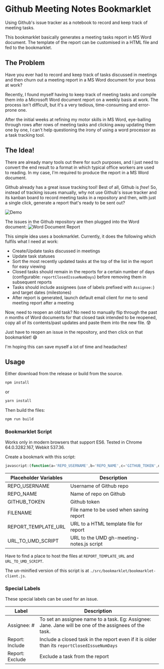 # Github Meeting Notes Bookmarklet

Using Github's issue tracker as a notebook to record and keep track of meeting tasks. 

This bookmarklet basically generates a meeting tasks report in MS Word document. The template of the report can be customised in a HTML file and fed to the bookmarklet.


## The Problem
Have you ever had to record and keep track of tasks discussed in meetings and then churn out a meeting report in a MS Word document for your boss at work?

Recently, I found myself having to keep track of meeting tasks and compile them into a Microsoft Word document report on a weekly basis at work. The process isn't difficult, but it's a very tedious, time-consuming and error-prone one. 

After the initial weeks at refining my motor skills in MS Word, eye-balling through rows after rows of meeting tasks and clicking away updating them one by one, I can't help questioning the irony of using a word processor as a task tracking tool.

## The Idea!
There are already many tools out there for such purposes, and I just need to convert the end result to a format in which typical office workers are used to reading. 
In my case, I'm required to produce the report in a MS Word document. 

Github already has a great issue tracking tool! Best of all, Github is _free_!
So, instead of tracking issues manually, why not use Github's issue tracker and its kanban board to record meeting tasks in a repository 
and then, with just a single click, generate a report that's ready to be sent out?

![Demo](https://i.imgur.com/f6987td.gif)

The issues in the Github repository are then plugged into the Word document:
![Word Document Report](https://i.imgur.com/ccCsD3rl.png)

This simple idea uses a bookmarklet. Currently, it does the following which fulfils what I need at work:
- Create/Update tasks discussed in meetings
- Update task statuses
- Sort the most recently updated tasks at the top of the list in the report for easy viewing
- Closed tasks should remain in the reports for a certain number of days (configurable: `reportClosedIssueNumDays`) before removing them in subsequent reports
- Tasks should include assignees (use of labels prefixed with `Assignee:`) and target dates (milestones)
- After report is generated, launch default email client for me to send meeting report after a meeting

Now, need to reopen an old task? No need to manually flip through the past _n_ months of Word documents for that closed task intended 
to be reopened, copy all of its contents/past updates and paste them into the new file. :cold_sweat:

Just have to reopen an issue in the repository, and then click on that bookmarklet! :sweat_smile:

I'm hoping this can save myself a lot of time and headaches!

## Usage
Either download from the release or build from the source.
```javascript
npm install
```
or
```javascript
yarn install
```

Then build the files:
```javascript
npm run build
```

### Bookmarklet Script
Works only in modern browsers that support ES6. Tested in Chrome 64.0.3282.167, Webkit 537.36.

Create a bookmark with this script:
```javascript
javascript:(function(a='REPO_USERNAME',b='REPO_NAME',c='GITHUB_TOKEN',d='FILENAME',e='REPORT_TEMPLATE_URL',f='URL_TO_UMD_SCRIPT',g=30){const i=`eval(\`(${async function(j,k,l,m,n,o,p){const q=async v=>{try{return 200===(await fetch(v,{method:'HEAD',cache:'no-cache'})).status}catch(w){return!1}},r=await q(o);if(!r)return alert('Error: Cannot find main script file.'),window.close(),!1;const t=await q(n);if(!t)return alert('Error: Cannot find template file.'),window.close(),!1;const u=document.createElement('script');u.src=o,document.body.appendChild(u),u.addEventListener('load',async()=>{const v=GhMeetingNotebook.bookmarklet,w=await(await fetch(n)).text();v({token:l,repo:{owner:j,name:k},report:{filenamePrefix:m,closedIssuesNumDays:p,templateHtml:w}})})}.toString()})('${a}', '${b}', '${c}', '${d}', '${e}', '${f}', '${g}')\`)`;window.open(`javascript:${i}`,'_blank')})();
```
| Placeholder Variables | Description |
| --- | ---- |
| REPO_USERNAME | Username of Github repo |
| REPO_NAME | Name of repo on Github |
| GITHUB_TOKEN | Github token |
| FILENAME | File name to be used when saving report |
| REPORT_TEMPLATE_URL | URL to a HTML template file for report |
| URL_TO_UMD_SCRIPT | URL to the UMD gh-meeting-notes.js script |

Have to find a place to host the files at `REPORT_TEMPLATE_URL` and `URL_TO_UMD_SCRIPT`.

The un-minified version of this script is at `./src/bookmarklet/bookmarklet-client.js`. 

### Special Labels
These special labels can be used for an issue.

| Label | Description |
| --- | ---- |
| Assignee: # | To set an assignee name to a task. Eg: Assignee: Jane. Jane will be one of the assignees of the task. |
| Report: Include | Include a closed task in the report even if it is older than its `reportClosedIssueNumDays`  |
| Report: Exclude | Exclude a task from the report |
